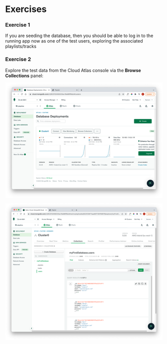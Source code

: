 # Exercises

### Exercise 1

If you are seeding the database, then you should be able to log in to the running app now as one of the test users, exploring the associated playlists/tracks

### Exercise 2

Explore the test data from the Cloud Atlas console via the **Browse Collections** panel:

![](img/19x.png)

![](img/20x.png)